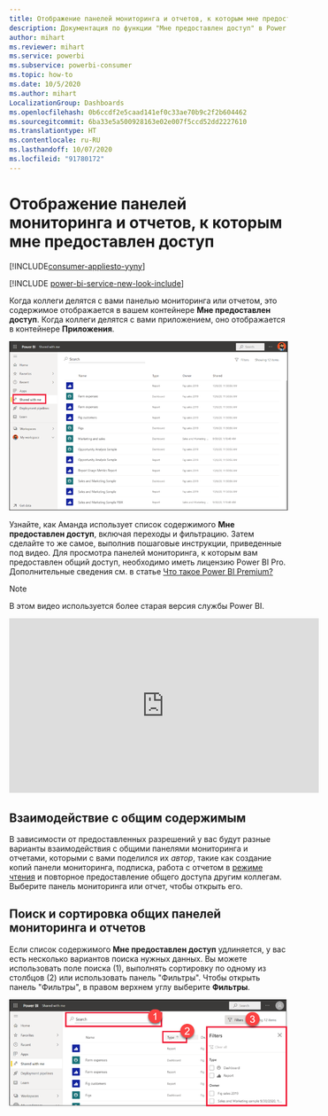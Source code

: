 ```yaml
---
title: Отображение панелей мониторинга и отчетов, к которым мне предоставлен доступ
description: Документация по функции "Мне предоставлен доступ" в Power BI
author: mihart
ms.reviewer: mihart
ms.service: powerbi
ms.subservice: powerbi-consumer
ms.topic: how-to
ms.date: 10/5/2020
ms.author: mihart
LocalizationGroup: Dashboards
ms.openlocfilehash: 0b6ccdf2e5caad141ef0c33ae70b9c2f2b604462
ms.sourcegitcommit: 6ba33e5a500928163e02e007f5ccd52dd2227610
ms.translationtype: HT
ms.contentlocale: ru-RU
ms.lasthandoff: 10/07/2020
ms.locfileid: "91780172"
---
```

# <a name="display-the-dashboards-and-reports-that-have-been-shared-with-me"></a>Отображение панелей мониторинга и отчетов, к которым мне предоставлен доступ

[!INCLUDE[consumer-appliesto-yyny](../includes/consumer-appliesto-yyny.md)]

[!INCLUDE [power-bi-service-new-look-include](../includes/power-bi-service-new-look-include.md)]

Когда коллеги делятся с вами панелью мониторинга или отчетом, это содержимое отображается в вашем контейнере **Мне предоставлен доступ**. Когда коллеги делятся с вами приложением, оно отображается в контейнере **Приложения**.   

![Значок "Предоставить общий доступ"](./media/end-user-shared-with-me/power-bi-shared-with-me.png)

Узнайте, как Аманда использует список содержимого **Мне предоставлен доступ**, включая переходы и фильтрацию. Затем сделайте то же самое, выполнив пошаговые инструкции, приведенные под видео. Для просмотра панелей мониторинга, к которым вам предоставлен общий доступ, необходимо иметь лицензию Power BI Pro. Дополнительные сведения см. в статье [Что такое Power BI Premium?](../admin/service-premium-what-is.md)
    

> [!NOTE]
> В этом видео используется более старая версия службы Power BI.
    

<iframe width="560" height="315" src="https://www.youtube.com/embed/G26dr2PsEpk" frameborder="0" allowfullscreen></iframe>

## <a name="interact-with-shared-content"></a>Взаимодействие с общим содержимым

В зависимости от предоставленных разрешений у вас будут разные варианты взаимодействия с общими панелями мониторинга и отчетами, которыми с вами поделился их *автор*, такие как создание копий панели мониторинга, подписка, работа с отчетом в [режиме чтения](end-user-reading-view.md) и повторное предоставление общего доступа другим коллегам. Выберите панель мониторинга или отчет, чтобы открыть его.


## <a name="search-and-sort-shared-dashboards-and-reports"></a>Поиск и сортировка общих панелей мониторинга и отчетов
Если список содержимого **Мне предоставлен доступ** удлиняется, у вас есть несколько вариантов поиска нужных данных. Вы можете использовать поле поиска (1), выполнять сортировку по одному из столбцов (2) или использовать панель "Фильтры". Чтобы открыть панель "Фильтры", в правом верхнем углу выберите **Фильтры**.    

![Владелец панели мониторинга и поиск](./media/end-user-shared-with-me/power-bi-filter.png)
